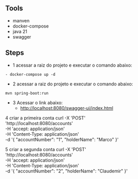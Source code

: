 ## Tools
- manven
- docker-compose
- java 21
- swagger

## Steps
- 1 acessar a raiz do projeto e executar o comando abaixo:
```
- docker-compose up -d
```

- 2 acessar a raiz do projeto e executar o comando abaixo:
```
mvn spring-boot:run
```
- 3 Acessar o link abaixo:
  * [http://localhost:8080/swagger-ui/index.html](http://localhost:8080/swagger-ui/index.html)

4 criar a primeira conta
curl -X 'POST' \
'http://localhost:8080/accounts' \
-H 'accept: application/json' \
-H 'Content-Type: application/json' \
-d '{
"accountNumber": "1",
"holderName": "Marco"
}'


5 criar a segunda conta
curl -X 'POST' \
'http://localhost:8080/accounts' \
-H 'accept: application/json' \
-H 'Content-Type: application/json' \
-d '{
"accountNumber": "2",
"holderName": "Claudemir"
}'